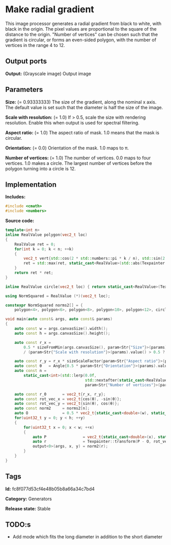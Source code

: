 # Make radial gradient

This image processor generates a radial gradient from black to white, with black in the origin. The pixel values are proportional to the square of the distance to the origin. "Number of vertices" can be chosen such that the gradient is circular, or forms an even-sided polygon, with the number of vertices in the range 4 to 12.

## Output ports

__Output:__ (Grayscale image) Output image

## Parameters

__Size:__ (= 0.93333333) The size of the gradient, along the nominal x axis. The default value is set such that the diameter is half the size of the image.

__Scale with resolution:__ (= 1.0) If > 0.5, scale the size with rendering resolution. Enable this when output is used for spectral filtering.

__Aspect ratio:__ (= 1.0) The aspect ratio of mask. 1.0 means that the mask is circular.

__Orientation:__ (= 0.0) Orientation of the mask. 1.0 maps to π.

__Number of vertices:__ (= 1.0) The number of vertices. 0.0 maps to four vertices. 1.0 makes a circle. The largest number of vertices before the polygon turning into a circle is 12.

## Implementation

__Includes:__ 

```c++
#include <cmath>
#include <numbers>
```

__Source code:__ 

```c++
template<int n>
inline RealValue polygon(vec2_t loc)
{
	RealValue ret = 0;
	for(int k = 0; k < n; ++k)
	{
		vec2_t vert{std::cos(2 * std::numbers::pi * k / n), std::sin(2 * std::numbers::pi * k / n)};
		ret = std::max(ret, static_cast<RealValue>(std::abs(Texpainter::dot(loc, vert))));
	}
	return ret * ret;
}

inline RealValue circle(vec2_t loc) { return static_cast<RealValue>(Texpainter::dot(loc, loc)); }

using NormSquared = RealValue (*)(vec2_t loc);

constexpr NormSquared norms2[] = {
    polygon<4>, polygon<6>, polygon<8>, polygon<10>, polygon<12>, circle};

void main(auto const& args, auto const& params)
{
	auto const w = args.canvasSize().width();
	auto const h = args.canvasSize().height();

	auto const r_x =
	    0.5 * sizeFromMin(args.canvasSize(), param<Str{"Size"}>(params))
	    / (param<Str{"Scale with resolution"}>(params).value() > 0.5 ? args.resolution() : 1.0);

	auto const r_y = r_x * sizeScaleFactor(param<Str{"Aspect ratio"}>(params));
	auto const θ   = Angle{0.5 * param<Str{"Orientation"}>(params).value(), Angle::Turns{}};
	auto const n =
	    static_cast<int>(std::lerp(0.0f,
	                               std::nextafter(static_cast<RealValue>(std::size(norms2)), 0.0f),
	                               param<Str{"Number of vertices"}>(params).value()));

	auto const r_0       = vec2_t{r_x, r_y};
	auto const rot_vec_x = vec2_t{cos(θ), -sin(θ)};
	auto const rot_vec_y = vec2_t{sin(θ), cos(θ)};
	auto const norm2     = norms2[n];
	auto O               = 0.5 * vec2_t{static_cast<double>(w), static_cast<double>(h)};
	for(uint32_t y = 0; y < h; ++y)
	{
		for(uint32_t x = 0; x < w; ++x)
		{
			auto P                = vec2_t{static_cast<double>(x), static_cast<double>(y)};
			auto r                = Texpainter::transform(P - O, rot_vec_x, rot_vec_y) / r_0;
			output<0>(args, x, y) = norm2(r);
		}
	}
}
```

## Tags

__Id:__ fc8f077d53cf4e48b05b8a66a34c7bd4

__Category:__ Generators

__Release state:__ Stable

## TODO:s

* Add mode which fits the long diameter in addition to the short diameter
